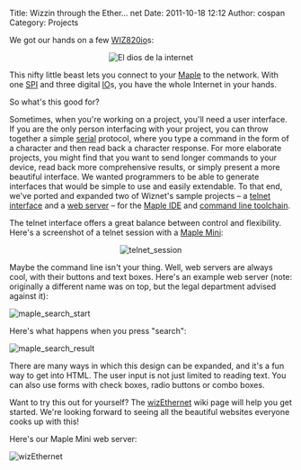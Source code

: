 Title: Wizzin through the Ether... net
Date: 2011-10-18 12:12
Author: cospan
Category: Projects

We got our hands on a few [WIZ820io][]s:

<center><img src="http://www.wiznettechnology.com/Admin_Root/UpLoad_Files/ProductImgs/Dtl_1161_20110919151726.jpg" alt="El dios de la internet"></center>

This nifty little beast lets you connect to your [Maple][] to the
network. With one [SPI][] and three digital [IO][]s, you have the whole
Internet in your hands.

So what's this good for?

Sometimes, when you're working on a project, you'll need a user
interface. If you are the only person interfacing with your project, you
can throw together a simple [serial][] protocol, where you type a
command in the form of a character and then read back a character
response. For more elaborate projects, you might find that you want to
send longer commands to your device, read back more comprehensive
results, or simply present a more beautiful interface. We wanted
programmers to be able to generate interfaces that would be simple to
use and easily extendable. To that end, we've ported and expanded two of
Wiznet's sample projects – a [telnet interface][] and a [web server][] –
for the [Maple IDE][] and [command line toolchain][].

The telnet interface offers a great balance between control and
flexibility. Here's a screenshot of a telnet session with a [Maple
Mini][]:

<center><img src="http://leaflabs.com/wp-content/uploads/2011/10/telnet_session.png" alt="telnet_session"></center>

Maybe the command line isn't your thing. Well, web servers are always
cool, with their buttons and text boxes. Here's an example web server
(note: originally a different name was on top, but the legal department
advised against it):

![][2]

Here's what happens when you press "search":

![][3]

There are many ways in which this design can be expanded, and it's a fun
way to get into HTML. The user input is not just limited to reading
text. You can also use forms with check boxes, radio buttons or combo
boxes.

Want to try this out for yourself? The [wizEthernet][] wiki page will
help you get started. We're looking forward to seeing all the beautiful
websites everyone cooks up with this!

Here's our Maple Mini web server:

![][4]

  [WIZ820io]: http://www.wiznet.co.kr/Sub_Modules/kr/product/Product_Detail.asp?cate1=5&cate2=42&cate3=0&pid=1160
  [Maple]: http://leaflabs.com/docs/hardware/maple.html
  [SPI]: http://leaflabs.com/docs/spi.html
  [IO]: http://leaflabs.com/docs/gpio.html
  [serial]: http://leaflabs.com/docs/lang/api/serialusb.html#lang-serialusb
  [telnet interface]: http://www.wiznet.co.kr/UpLoad_Files/ReferenceFiles/W5200_Telnet_AN_v1.0_en.pdf
  [web server]: http://www.wiznet.co.kr/UpLoad_Files/ReferenceFiles/W5200_TCP_AN_v1.0_en.pdf
  [Maple IDE]: http://leaflabs.com/docs/ide.html
  [command line toolchain]: http://leaflabs.com/docs/unix-toolchain.html
  [Maple Mini]: http://leaflabs.com/docs/hardware/maple-mini.html
  [2]: http://leaflabs.com/wp-content/uploads/2011/10/maple_search_start4-770x451.png "maple_search_start"
  [3]: http://leaflabs.com/wp-content/uploads/2011/10/maple_search_result4-770x451.png "maple_search_result"
  [wizEthernet]: http://wiki.leaflabs.com/index.php?title=WizEthernet
    "wizEthernet Wiki"
  [4]: http://leaflabs.com/wp-content/uploads/2011/10/wizEthernet-770x575.jpg "wizEthernet"
